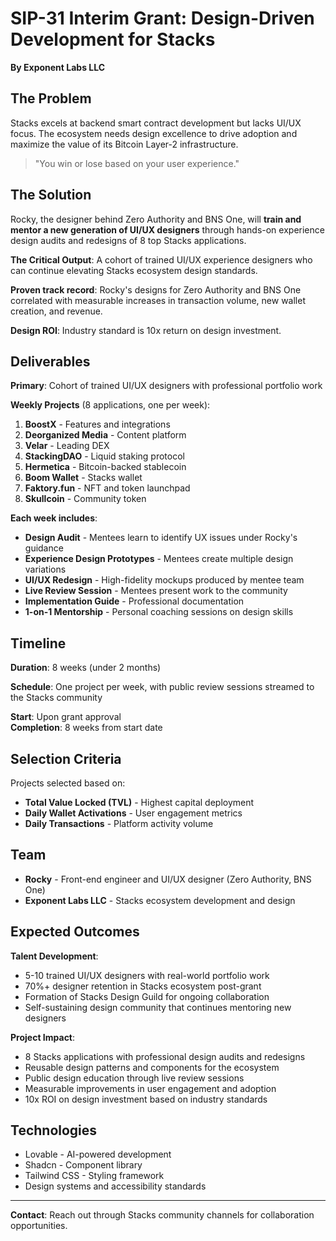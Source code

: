 # SIP-31 Interim Grant: Design-Driven Development for Stacks

**By Exponent Labs LLC**

## The Problem

Stacks excels at backend smart contract development but lacks UI/UX focus. The ecosystem needs design excellence to drive adoption and maximize the value of its Bitcoin Layer-2 infrastructure.

> "You win or lose based on your user experience."

## The Solution

Rocky, the designer behind Zero Authority and BNS One, will **train and mentor a new generation of UI/UX designers** through hands-on experience design audits and redesigns of 8 top Stacks applications.

**The Critical Output**: A cohort of trained UI/UX experience designers who can continue elevating Stacks ecosystem design standards.

**Proven track record**: Rocky's designs for Zero Authority and BNS One correlated with measurable increases in transaction volume, new wallet creation, and revenue.

**Design ROI**: Industry standard is 10x return on design investment.

## Deliverables

**Primary**: Cohort of trained UI/UX designers with professional portfolio work

**Weekly Projects** (8 applications, one per week):

1. **BoostX** - Features and integrations
2. **Deorganized Media** - Content platform
3. **Velar** - Leading DEX
4. **StackingDAO** - Liquid staking protocol  
5. **Hermetica** - Bitcoin-backed stablecoin
6. **Boom Wallet** - Stacks wallet
7. **Faktory.fun** - NFT and token launchpad
8. **Skullcoin** - Community token

**Each week includes**:
- **Design Audit** - Mentees learn to identify UX issues under Rocky's guidance
- **Experience Design Prototypes** - Mentees create multiple design variations
- **UI/UX Redesign** - High-fidelity mockups produced by mentee team
- **Live Review Session** - Mentees present work to the community
- **Implementation Guide** - Professional documentation
- **1-on-1 Mentorship** - Personal coaching sessions on design skills

## Timeline

**Duration**: 8 weeks (under 2 months)

**Schedule**: One project per week, with public review sessions streamed to the Stacks community

**Start**: Upon grant approval  
**Completion**: 8 weeks from start date

## Selection Criteria

Projects selected based on:
- **Total Value Locked (TVL)** - Highest capital deployment
- **Daily Wallet Activations** - User engagement metrics
- **Daily Transactions** - Platform activity volume

## Team

- **Rocky** - Front-end engineer and UI/UX designer (Zero Authority, BNS One)
- **Exponent Labs LLC** - Stacks ecosystem development and design

## Expected Outcomes

**Talent Development**:
- 5-10 trained UI/UX designers with real-world portfolio work
- 70%+ designer retention in Stacks ecosystem post-grant
- Formation of Stacks Design Guild for ongoing collaboration
- Self-sustaining design community that continues mentoring new designers

**Project Impact**:
- 8 Stacks applications with professional design audits and redesigns
- Reusable design patterns and components for the ecosystem
- Public design education through live review sessions
- Measurable improvements in user engagement and adoption
- 10x ROI on design investment based on industry standards

## Technologies

- Lovable - AI-powered development
- Shadcn - Component library
- Tailwind CSS - Styling framework
- Design systems and accessibility standards

---

**Contact**: Reach out through Stacks community channels for collaboration opportunities.
